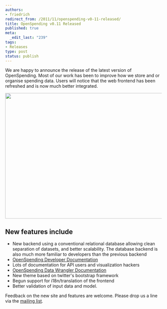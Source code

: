 ```yaml
--- 
authors:
- friedrich
redirect_from: /2011/11/openspending-v0-11-released/
title: OpenSpending v0.11 Released
published: true
meta: 
  _edit_last: "239"
tags: 
- Releases
type: post
status: publish
---
```

We are happy to announce the release of the latest version of OpenSpending. Most of our work has been to improve how we store and or organise spending data. Users will notice that the web frontend has been refreshed and is now much better integrated.

<img alt="" src="http://farm7.static.flickr.com/6055/6350321577_a96d5e8fc1_z.jpg" title="OpenSpending site redesign" class="alignnone" width="640" height="403" />

## New features include

* New backend using a conventional relational database allowing clean separation of datasets, and better scalability. The database backend is also much more familiar to developers than the previous backend
 * [OpenSpending Developer Documentation](http://openspending.readthedocs.org/en/latest/index.html)
* Lots of documentation for API users and visualization hackers
 * [OpenSpending Data Wrangler Documentation](http://openspending.org/help/api.html)
* New theme based on twitter's bootstrap framework
* Begun support for i18n/translation of the frontend
* Better validation of input data and model.

Feedback on the new site and features are welcome. Please drop us a line via the [mailing list](http://lists.okfn.org/mailman/listinfo/openspending). 
